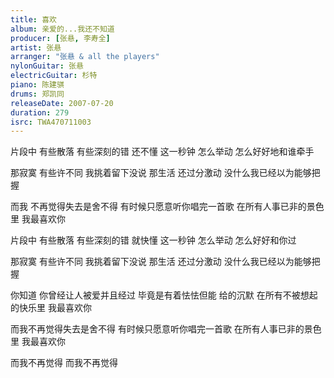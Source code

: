 ```yaml
---
title: 喜欢
album: 亲爱的...我还不知道
producer: [张悬, 李寿全]
artist: 张悬
arranger: "张悬 & all the players"
nylonGuitar: 张悬
electricGuitar: 杉特
piano: 陈建骐
drums: 郑凯同
releaseDate: 2007-07-20
duration: 279
isrc: TWA470711003
---
```

片段中 有些散落 有些深刻的错
还不懂 这一秒钟 怎么举动 怎么好好地和谁牵手

那寂寞 有些许不同 我挑着留下没说
那生活 还过分激动 没什么我已经以为能够把握

而我 不再觉得失去是舍不得 有时候只愿意听你唱完一首歌
在所有人事已非的景色里 我最喜欢你

片段中 有些散落 有些深刻的错
就快懂 这一秒钟 怎么举动 怎么好好和你过

那寂寞 有些许不同 我挑着留下没说
那生活 还过分激动 没什么我已经以为能够把握

你知道 你曾经让人被爱并且经过 毕竟是有着怯怯但能 给的沉默
在所有不被想起的快乐里 我最喜欢你

而我不再觉得失去是舍不得 有时候只愿意听你唱完一首歌
在所有人事已非的景色里 我最喜欢你

而我不再觉得 而我不再觉得